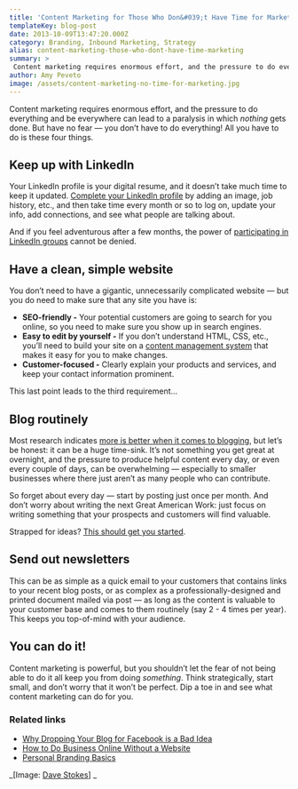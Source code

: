 ```yaml
---
title: 'Content Marketing for Those Who Don&#039;t Have Time for Marketing'
templateKey: blog-post
date: 2013-10-09T13:47:20.000Z
category: Branding, Inbound Marketing, Strategy
alias: content-marketing-those-who-dont-have-time-marketing
summary: > 
 Content marketing requires enormous effort, and the pressure to do everything and be everywhere can lead to a paralysis in which nothing gets done. But have no fear — you don’t have to do everything! All you have to do is these four things.
author: Amy Peveto
image: /assets/content-marketing-no-time-for-marketing.jpg
---
```


Content marketing requires enormous effort, and the pressure to do everything and be everywhere can lead to a paralysis in which _nothing_ gets done. But have no fear — you don’t have to do everything! All you have to do is these four things.

Keep up with LinkedIn
---------------------

Your LinkedIn profile is your digital resume, and it doesn’t take much time to keep it updated. [Complete your LinkedIn profile](/blog/04/02/2012/completing-your-linkedin-profile) by adding an image, job history, etc., and then take time every month or so to log on, update your info, add connections, and see what people are talking about.

And if you feel adventurous after a few months, the power of [participating in LinkedIn groups](/blog/03/16/2011/social-media-strategy-linkedin) cannot be denied.

Have a clean, simple website
----------------------------

You don’t need to have a gigantic, unnecessarily complicated website — but you do need to make sure that any site you have is:

*   **SEO-friendly -** Your potential customers are going to search for you online, so you need to make sure you show up in search engines.
*   **Easy to edit by yourself -** If you don’t understand HTML, CSS, etc., you’ll need to build your site on a [content management system](/services/content-management-systems) that makes it easy for you to make changes.
*   **Customer-focused -** Clearly explain your products and services, and keep your contact information prominent.

This last point leads to the third requirement…

Blog routinely
--------------

Most research indicates [more is better when it comes to blogging](http://www.problogger.net/archives/2012/08/11/how-often-should-you-blog-hint-the-answer-might-surprise-you/), but let’s be honest: it can be a huge time-sink. It’s not something you get great at overnight, and the pressure to produce helpful content every day, or even every couple of days, can be overwhelming — especially to smaller businesses where there just aren’t as many people who can contribute.

So forget about every day — start by posting just once per month. And don’t worry about writing the next Great American Work: just focus on writing something that your prospects and customers will find valuable.

Strapped for ideas? [This should get you started](http://www.davemhuffman.com/pro-interview-amy-peveto-on-finding-marketing-content-under-the-rocks/#!).

Send out newsletters
--------------------

This can be as simple as a quick email to your customers that contains links to your recent blog posts, or as complex as a professionally-designed and printed document mailed via post — as long as the content is valuable to your customer base and comes to them routinely (say 2 - 4 times per year). This keeps you top-of-mind with your audience.

You can do it!
--------------

Content marketing is powerful, but you shouldn’t let the fear of not being able to do it all keep you from doing _something_. Think strategically, start small, and don’t worry that it won’t be perfect. Dip a toe in and see what content marketing can do for you.

### Related links

*   [Why Dropping Your Blog for Facebook is a Bad Idea](/blog/04/30/2012/why-dropping-your-blog-facebook-bad-idea)
*   [How to Do Business Online Without a Website](/blog/10/17/2011/how-do-business-online-without-website)
*   [Personal Branding Basics](/blog/03/19/2012/personal-branding-basics)

_\[Image: [Dave Stokes](http://www.flickr.com/photos/33909700@N02/3159761620/in/photolist-5PdB3C-5PUhX6-5QPepS-5RDas5-62waf9-63rXmR-662mJR-662sfB-666A9b-666ARd-666Cib-666Dfo-666Fh5-666HZS-666JUo-666UKq-6agZD5-6EjX41-6FAgSM-6KzNLN-6VbBAv-6VbFgz-6VwqTj-6ZA3QN-6ZW5aX-6ZW5eZ-7114m3-7epdnn-7iSnfi-7joMNg-7sy6YQ-7syULG-7sziPj-7uoWY8-fnSjPm-8pcUYy-8tvDG7-ajt9J8-bPcnBg-7DncJJ-7Vod95-aqShUM-8zVtHA-aEuV3B-9AER8P-djhjhB-djCk2x-dGurMP-8nEWgb-9SrSbm-aEPv48)\] _